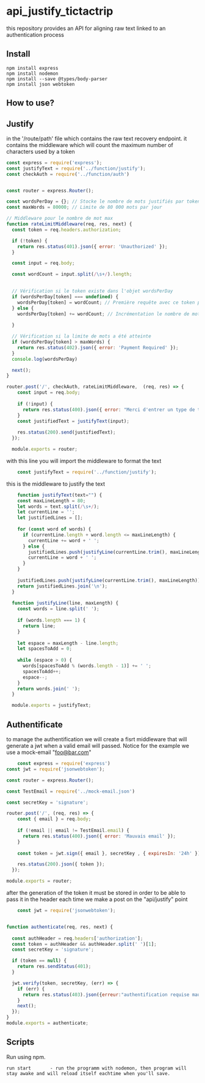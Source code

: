 # api_justify_tictactrip

this repository provides an API for aligning raw text linked to an authentication process

## Install

```
npm install express
npm install nodemon
npm install --save @types/body-parser
npm install json webtoken
```

## How to use?
## Justify


in the '/route/path' file which contains the raw text recovery endpoint. it contains the middleware which will count the maximum number of characters used by a token

```javascript
const express = require('express');
const justifyText = require('../function/justify');
const checkAuth = require('../function/auth')


const router = express.Router();

const wordsPerDay = {}; // Stocke le nombre de mots justifiés par token
const maxWords = 80000; // Limite de 80 000 mots par jour

// Middleware pour le nombre de mot max
function rateLimitMiddleware(req, res, next) {
  const token = req.headers.authorization;

  if (!token) {
    return res.status(401).json({ error: 'Unauthorized' });
  }

  const input = req.body;

  const wordCount = input.split(/\s+/).length;
 

  // Vérification si le token existe dans l'objet wordsPerDay
  if (wordsPerDay[token] === undefined) {
    wordsPerDay[token] = wordCount; // Première requête avec ce token pour la journée
  } else {
    wordsPerDay[token] += wordCount; // Incrémentation le nombre de mots justifiés avec ce token
    
  }

  // Vérification si la limite de mots a été atteinte
  if (wordsPerDay[token] > maxWords) {
    return res.status(402).json({ error: 'Payment Required' });
  }
  console.log(wordsPerDay)

  next();
}

router.post('/', checkAuth, rateLimitMiddleware,  (req, res) => {
    const input = req.body;
  
    if (!input) {
      return res.status(400).json({ error: "Merci d'entrer un type de texte correct" });
    }
    const justifiedText = justifyText(input);
  
    res.status(200).send(justifiedText);
  });

  module.exports = router;
```
with this line you will import the middleware to format the text

```javascript
    const justifyText = require('../function/justify');
```
this is the middleware to justify the text
```javascript
    function justifyText(text="") {
    const maxLineLength = 80;
    let words = text.split(/\s+/);
    let currentLine = '';
    let justifiedLines = [];
  
    for (const word of words) {
      if (currentLine.length + word.length <= maxLineLength) {
        currentLine += word + ' ';
      } else {
        justifiedLines.push(justifyLine(currentLine.trim(), maxLineLength));
        currentLine = word + ' ';
      }
    }
  
    justifiedLines.push(justifyLine(currentLine.trim(), maxLineLength));
    return justifiedLines.join('\n');
  }
  
  function justifyLine(line, maxLength) {
    const words = line.split(' ');
  
    if (words.length === 1) {
      return line;
    }
  
    let espace = maxLength - line.length;
    let spacesToAdd = 0;
  
    while (espace > 0) {
      words[spacesToAdd % (words.length - 1)] += ' ';
      spacesToAdd++;
      espace--;
    }
    return words.join(' ');
  }

  module.exports = justifyText;
```

## Authentificate
to manage the authentification we will create a fisrt middleware that will generate a jwt when a valid email will passed. Notice for the example we use a mock-email "foo@bar.com"

```javascript
    const express = require('express')
const jwt = require('jsonwebtoken');

const router = express.Router();

const TestEmail = require('../mock-email.json')

const secretKey = 'signature'; 

router.post('/', (req, res) => {
    const { email } = req.body;
  
    if (!email || email != TestEmail.email) {
      return res.status(400).json({ error: 'Mauvais email' });
    }
  
    const token = jwt.sign({ email }, secretKey , { expiresIn: '24h' });

    res.status(200).json({ token });
  });

module.exports = router;
```

after the generation of the token it must be stored in order to be able to pass it in the header each time we make a post on the "api/justify" point
```javascript
    const jwt = require('jsonwebtoken');


function authenticate(req, res, next) {
 
  const authHeader = req.headers['authorization'];
  const token = authHeader && authHeader.split(' ')[1];
  const secretKey = 'signature'; 

  if (token == null) {
    return res.sendStatus(401);
  }

  jwt.verify(token, secretKey, (err) => {
    if (err) {
      return res.status(403).json({erreur:"authentification requise mauvais token"});
    }
    next();
  });
}
module.exports = authenticate;

```
## Scripts

Run using npm.

    run start       - run the programm with nodemon, then program will stay awake and will reload itself eachtime when you'll save.


